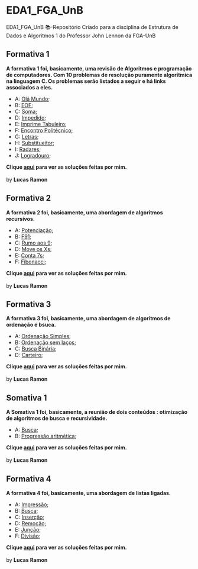 # EDA1_FGA_UnB
EDA1_FGA_UnB 📚-Repositório Criado para a disciplina de Estrutura de Dados e Algoritmos 1 do Professor John Lennon da FGA-UnB

## Formativa 1

<b>A formativa 1 foi, basicamente, uma revisão de Algoritmos e programação de computadores. Com 10 problemas de resolução puramente algorítmica na linguagem C. Os problemas serão listados a seguir e há links associados a eles.</b>
-  A: [Olá Mundo](https://github.com/lramon2001/EDA1_FGA_UnB/blob/master/problemas_Formativa1/olamundo.pdf);
-  B: [EOF](https://github.com/lramon2001/EDA1_FGA_UnB/blob/master/problemas_Formativa1/eof.pdf);
-  C: [Soma](https://github.com/lramon2001/EDA1_FGA_UnB/blob/master/problemas_Formativa1/soma.pdf);
-  D: [Impedido](https://github.com/lramon2001/EDA1_FGA_UnB/blob/master/problemas_Formativa1/impedido.pdf);
-  E: [Imprime Tabuleiro](https://github.com/lramon2001/EDA1_FGA_UnB/blob/master/problemas_Formativa1/imprime_tabuleiro.pdf);
-  F: [Encontro Politécnico](https://github.com/lramon2001/EDA1_FGA_UnB/blob/master/problemas_Formativa1/encontropolitecnico.pdf);
-  G: [Letras](https://github.com/lramon2001/EDA1_FGA_UnB/blob/master/problemas_Formativa1/letras.pdf);
-  H: [Substitueitor](https://github.com/lramon2001/EDA1_FGA_UnB/blob/master/problemas_Formativa1/substitui.pdf);
-  I: [Radares](https://github.com/lramon2001/EDA1_FGA_UnB/blob/master/problemas_Formativa1/radares.pdf);
-  J: [Logradouro](https://github.com/lramon2001/EDA1_FGA_UnB/blob/master/problemas_Formativa1/logradouro.pdf);

<b>Clique [aqui](https://github.com/lramon2001/EDA1_FGA_UnB/tree/master/formativa1) para ver as soluções feitas por mim.</b>
<br><br>by <b>Lucas Ramon</b>
## Formativa 2

<b>A formativa 2 foi, basicamente, uma abordagem de algoritmos recursivos.</b>
-  A: [Potenciação](https://github.com/lramon2001/EDA1_FGA_UnB/blob/master/problemas_Formativa2/potencia-rec.pdf);
-  B: [F91](https://github.com/lramon2001/EDA1_FGA_UnB/blob/master/problemas_Formativa2/f91.pdf);
-  C: [Rumo aos 9](https://github.com/lramon2001/EDA1_FGA_UnB/blob/master/problemas_Formativa2/rumo9s.pdf);
-  D: [Move os Xs](https://github.com/lramon2001/EDA1_FGA_UnB/blob/master/problemas_Formativa2/moveX.pdf);
-  E: [Conta 7s](https://github.com/lramon2001/EDA1_FGA_UnB/blob/master/problemas_Formativa2/count7.pdf);
-  F: [Fibonacci](https://github.com/lramon2001/EDA1_FGA_UnB/blob/master/problemas_Formativa2/fibonacci-memoizacao.pdf);

<b>Clique [aqui](https://github.com/lramon2001/EDA1_FGA_UnB/tree/master/formativa2) para ver as soluções feitas por mim.</b>
<br><br>by <b>Lucas Ramon</b>

## Formativa 3

<b>A formativa 3 foi, basicamente, uma abordagem de algoritmos de ordenação e bsuca.</b>
-  A: [Ordenação Simples](https://github.com/lramon2001/EDA1_FGA_UnB/blob/master/problemas_Formativa3/ordenasimples.pdf);
-  B: [Ordenação sem laços](https://github.com/lramon2001/EDA1_FGA_UnB/blob/master/problemas_Formativa3/ordenasemlaco.pdf);
-  C: [Busca Binária](https://github.com/lramon2001/EDA1_FGA_UnB/blob/master/problemas_Formativa3/busca-binaria-1.pdf);
-  D: [Carteiro](https://github.com/lramon2001/EDA1_FGA_UnB/blob/master/problemas_Formativa3/carteiro.pdf);

<b>Clique [aqui](https://github.com/lramon2001/EDA1_FGA_UnB/tree/master/formativa2) para ver as soluções feitas por mim.</b>
<br><br>by <b>Lucas Ramon</b>

## Somativa 1

<b>A Somativa 1 foi, basicamente, a reunião de dois conteúdos : otimização de algoritmos de busca e recursividade.</b>
-  A: [Busca](https://github.com/lramon2001/EDA1_FGA_UnB/blob/master/problemas_Somativa1/busca-binaria-2.pdf);
-  B: [Progressão aritmética](https://github.com/lramon2001/EDA1_FGA_UnB/blob/master/problemas_Somativa1/pa-recursivo.pdf);

<b>Clique [aqui](https://github.com/lramon2001/EDA1_FGA_UnB/tree/master/somativa1) para ver as soluções feitas por mim.</b>
<br><br>by <b>Lucas Ramon</b>

## Formativa 4

<b>A formativa 4 foi, basicamente, uma abordagem de listas ligadas.</b>
-  A: [Impressão](https://github.com/lramon2001/EDA1_FGA_UnB/blob/master/problemas_Formativa4/le-impressao.pdf);
-  B: [Busca](https://github.com/lramon2001/EDA1_FGA_UnB/blob/master/problemas_Formativa4/le-busca.pdf);
-  C: [Inserção](https://github.com/lramon2001/EDA1_FGA_UnB/blob/master/problemas_Formativa4/le-insercao.pdf);
-  D: [Remoção](https://github.com/lramon2001/EDA1_FGA_UnB/blob/master/problemas_Formativa4/le-remocao.pdf);
-  E: [Junção](https://github.com/lramon2001/EDA1_FGA_UnB/blob/master/problemas_Formativa4/le-junta.pdf);
-  F: [Divisão](https://github.com/lramon2001/EDA1_FGA_UnB/blob/master/problemas_Formativa4/le-divide.pdf);

<b>Clique [aqui](https://github.com/lramon2001/EDA1_FGA_UnB/tree/master/formativa4) para ver as soluções feitas por mim.</b>
<br><br>by <b>Lucas Ramon</b>
